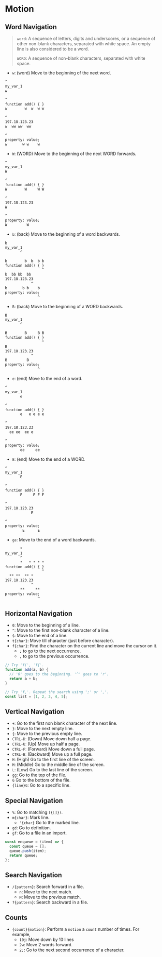# Motion

## Word Navigation

> `word`: A sequence of letters, digits and underscores, or a sequence of
> other non-blank characters, separated with white space. An empty line is
> also considered to be a word.
>
> `WORD`: A sequence of non-blank characters, separated with white space.

- `w`: (word) Move to the beginning of the next word.

```txt
^
my_var_1
w

^
function add() { }
w        w  w  w w

^
197.18.123.23
w  ww ww  ww

^
property: value;
w       w w    w
```

- `W`: (WORD) Move to the beginning of the next WORD forwards.

```txt
^
my_var_1
W

^
function add() { }
W        W     W W

^
197.18.123.23
W

^
property: value;
W         W
```

- `b`: (back) Move to the beginning of a word backwards.

```txt
b
my_var_1
       ^

b        b  b  b b
function add() { }
                 ^
b  bb bb  bb
197.18.123.23
            ^
b       b b    b
property: value;
               ^
```

- `B`: (back) Move to the beginning of a WORD backwards.

```txt
B
my_var_1
       ^

B        B     B B
function add() { }
                 ^
B
197.18.123.23
            ^
B         B
property: value;
               ^
```

- `e`: (end) Move to the end of a word.

```txt
^
my_var_1
       e

^
function add() { }
       e   e e e e

^
197.18.123.23
  ee ee  ee e

^
property: value;
       ee     ee
```

- `E`: (end) Move to the end of a WORD.

```txt
^
my_var_1
       E

^
function add() { }
       E     E E E

^
197.18.123.23
            E

^
property: value;
        E      E
```

- `ge`: Move to the end of a word backwards.

```txt
       *
my_var_1
       ^
       *   * * * *
function add() { }
                 ^
  ** **  ** *
197.18.123.23
            ^
       **     **
property: value;
               ^
```

## Horizontal Navigation

- `0`: Move to the beginning of a line.
- `^`: Move to the first non-blank character of a line.
- `$`: Move to the end of a line.
- `t{char}`: Move till character (just before character).
- `f{char}`: Find the character on the current line and move the cursor on it.
  - `;` to go to the next occurrence.
  - `,` to go to the previous occurrence.

```js
// Try 'f(', 'f{'.
function add(a, b) {
  // '0' goes to the beginning. '^' goes to 'r'.
  return a + b;
}

// Try 'f,'. Repeat the search using ';' or ','.
const list = [1, 2, 3, 4, 5];
```

## Vertical Navigation

- `+`: Go to the first non blank character of the next line.
- `}`: Move to the next empty line.
- `{`: Move to the previous empty line.
- `CTRL-D`: (Down) Move down half a page.
- `CTRL-U`: (Up) Move up half a page.
- `CTRL-F`: (Forward) Move down a full page.
- `CTRL-B`: (Backward) Move up a full page.
- `H`: (High) Go to the first line of the screen.
- `M`: (Middle) Go to the middle line of the screen.
- `L`: (Low) Go to the last line of the screen.
- `gg`: Go to the top of the file.
- `G` Go to the bottom of the file.
- `{line}G`: Go to a specific line.

## Special Navigation

- `%`: Go to matching `({[]})`.
- `m{char}`: Mark line.
  - `'{char}` Go to the marked line.
- `gd`: Go to definition.
- `gf`: Go to a file in an import.

```js
const enqueue = (item) => {
  const queue = [];
  queue.push(item);
  return queue;
};
```

## Search Navigation

- `/{pattern}`: Search forward in a file.
  - `n`: Move to the next match.
  - `N`: Move to the previous match.
- `?{pattern}`: Search backward in a file.

## Counts

- `{count}{motion}`: Perform a `motion` a `count` number of times. For example,
  - `10j`: Move down by 10 lines
  - `2w`: Move 2 words forward.
  - `2;`: Go to the next second occurrence of a character.
